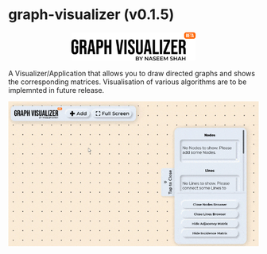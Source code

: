 # graph-visualizer (v0.1.5)
<p align="center">
  <img width="250" src="assets/img/logo.svg" alt="Graph Visualizer"/>
</p>
A Visualizer/Application that allows you to draw directed graphs and shows the corresponding matrices. Visualisation of various algorithms are to be implemnted in future release.


![](docs/assets/img/gvis2.gif)